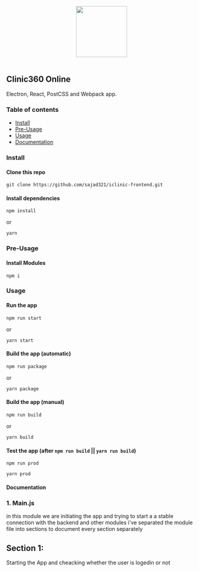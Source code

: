 <p align="center">
  <img src="https://cdn.rawgit.com/alexdevero/electron-react-webpack-boilerplate/master/docs/images/electron-react-webpack-boilerplate.png" width="135" align="center">
  <br>
  <br>
</p>

## Clinic360 Online

Electron, React, PostCSS and Webpack app.

### Table of contents

- [Install](#install)
- [Pre-Usage](#pre-usage)
- [Usage](#usage)
- [Documentation](#documentation)

### Install

#### Clone this repo

```
git clone https://github.com/sajad321/iclinic-frontend.git
```

#### Install dependencies

```
npm install
```

or

```
yarn
```

### Pre-Usage

#### Install Modules

```
npm i
```


### Usage

#### Run the app

```
npm run start
```

or

```
yarn start
```

#### Build the app (automatic)

```
npm run package
```

or

```
yarn package
```

#### Build the app (manual)

```
npm run build
```

or

```
yarn build
```

#### Test the app (after `npm run build` || `yarn run build`)

```
npm run prod
```

```
yarn prod
```

#### Documentation 


### 1. Main.js
in this module we are initiating the app and trying to start a a stable connection with the backend and other modules
i've separated the module file into sections to document every section separately

## Section 1:
Starting the App and cheacking whether the user is logedin or not
